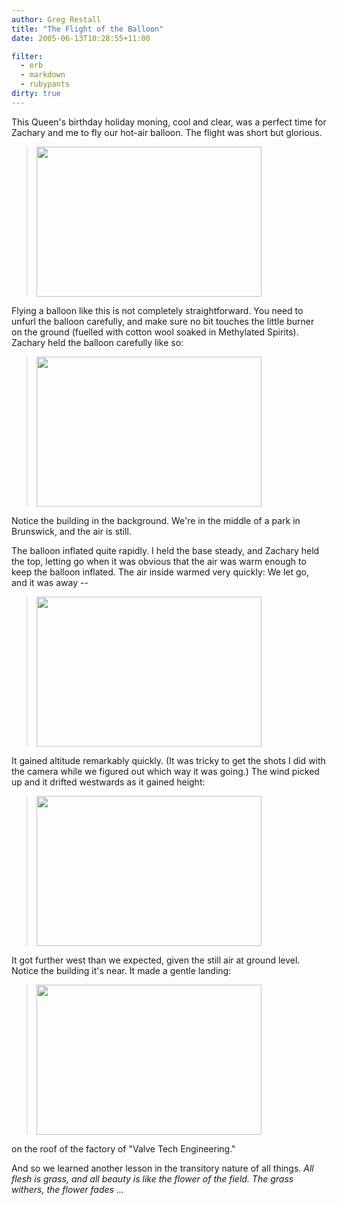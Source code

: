 ```yaml
---
author: Greg Restall
title: "The Flight of the Balloon"
date: 2005-06-13T10:28:55+11:00

filter:
  - erb
  - markdown
  - rubypants
dirty: true
---
```


This Queen's birthday holiday moning, cool and clear, was a perfect time for Zachary and me to fly our hot-air balloon.  The flight was short but glorious.  

> <img src="https://consequently.org/pictures/balloon/up1.jpg" height="240" width="360" align="center"></img>

<!-- BREAK -->

Flying a balloon like this is not completely straightforward.  You need to unfurl the balloon carefully, and make sure no bit touches the little burner on the ground (fuelled with cotton wool soaked in Methylated Spirits).  Zachary held the balloon carefully like so:

> <img src="https://consequently.org/pictures/balloon/prep.jpg" height="240" width="360" align="center"></img>

Notice the building in the background.  We're in the middle of a park in Brunswick, and the air is still.

The balloon inflated quite rapidly.  I held the base steady, and Zachary held the top, letting go when it was obvious that the air was warm enough to keep the balloon inflated. The air inside warmed very quickly:  We let go, and it was away --

> <img src="https://consequently.org/pictures/balloon/launch.jpg" height="240" width="360" align="center"></img>

It gained altitude remarkably quickly.  (It was tricky to get the shots I did with the camera while we figured out which way it was going.)  The wind picked up and it drifted westwards as it gained height:

> <img src="https://consequently.org/pictures/balloon/up2.jpg" height="240" width="360" align="center"></img>

It got further west than we expected, given the still air at ground level.  Notice the building it's near.   It made a gentle landing:

> <img src="https://consequently.org/pictures/balloon/landing.jpg" height="240" width="360" align="center"></img>

on the roof of the factory of "Valve Tech Engineering."

And so we learned another lesson in the transitory nature of all things.  *All flesh is grass, and all beauty is like the flower of the field.  The grass withers, the flower fades ...*
